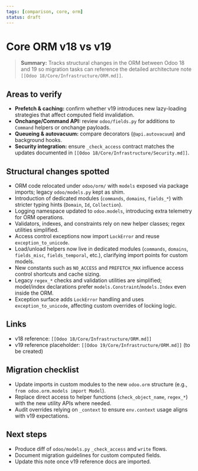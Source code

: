 ```yaml
---
tags: [comparison, core, orm]
status: draft
---
```

# Core ORM v18 vs v19

> **Summary:** Tracks structural changes in the ORM between Odoo 18 and 19 so migration tasks can reference the detailed architecture note `[[Odoo 18/Core/Infrastructure/ORM.md]]`.

## Areas to verify
- **Prefetch & caching:** confirm whether v19 introduces new lazy-loading strategies that affect computed field invalidation.
- **Onchange/Command API:** review `odoo/fields.py` for additions to `Command` helpers or onchange payloads.
- **Queueing & autovacuum:** compare decorators (`@api.autovacuum`) and background hooks.
- **Security integration:** ensure `_check_access` contract matches the updates documented in `[[Odoo 18/Core/Infrastructure/Security.md]]`.

## Structural changes spotted
- ORM code relocated under `odoo/orm/` with `models` exposed via package imports; legacy `odoo/models.py` kept as shim.
- Introduction of dedicated modules (`commands`, `domains`, `fields_*`) with stricter typing hints (`Domain`, `Id`, `Collection`).
- Logging namespace updated to `odoo.models`, introducing extra telemetry for ORM operations.
- Validators, indexes, and constraints rely on new helper classes; regex utilities simplified.
- Access control exceptions now import `LockError` and reuse `exception_to_unicode`.
- Load/unload helpers now live in dedicated modules (`commands`, `domains`, `fields_misc`, `fields_temporal`, etc.), clarifying import points for custom models.
- New constants such as `NO_ACCESS` and `PREFETCH_MAX` influence access control shortcuts and cache sizing.
- Legacy `regex_*` checks and validation utilities are simplified; model/index declarations prefer `models.Constraint`/`models.Index` even inside the ORM.
- Exception surface adds `LockError` handling and uses `exception_to_unicode`, affecting custom overrides of locking logic.

## Links
- v18 reference: `[[Odoo 18/Core/Infrastructure/ORM.md]]`
- v19 reference placeholder: `[[Odoo 19/Core/Infrastructure/ORM.md]]` (to be created)

## Migration checklist
- Update imports in custom modules to the new `odoo.orm` structure (e.g., `from odoo.orm.models import Model`).
- Replace direct access to helper functions (`check_object_name`, `regex_*`) with the new utility APIs where needed.
- Audit overrides relying on `_context` to ensure `env.context` usage aligns with v19 expectations.

## Next steps
- Produce diff of `odoo/models.py` `_check_access` and `write` flows.
- Document migration guidelines for custom computed fields.
- Update this note once v19 reference docs are imported.
